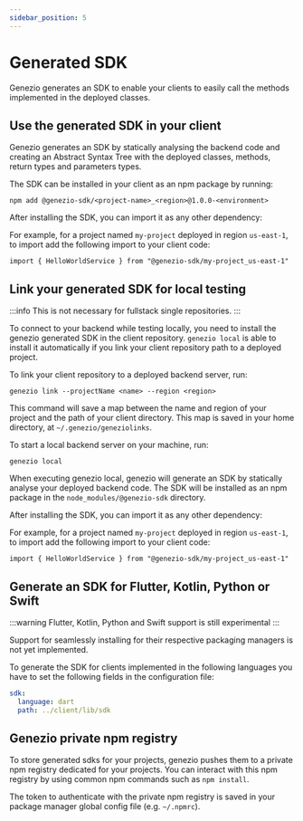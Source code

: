 ```yaml
---
sidebar_position: 5
---
```


# Generated SDK

Genezio generates an SDK to enable your clients to easily call the methods implemented in the deployed classes.

## Use the generated SDK in your client

Genezio generates an SDK by statically analysing the backend code and creating an Abstract Syntax Tree with the deployed classes, methods, return types and parameters types.

The SDK can be installed in your client as an npm package by running:

```
npm add @genezio-sdk/<project-name>_<region>@1.0.0-<environment>
```

After installing the SDK, you can import it as any other dependency:

For example, for a project named `my-project` deployed in region `us-east-1`, to import add the following import to your client code:

```
import { HelloWorldService } from "@genezio-sdk/my-project_us-east-1"
```

## Link your generated SDK for local testing

<!-- :::info -->

:::info
This is not necessary for fullstack single repositories.
:::

<!-- ::: -->

To connect to your backend while testing locally, you need to install the genezio generated SDK in the client repository. `genezio local` is able to install it automatically if you link your client repository path to a deployed project.

To link your client repository to a deployed backend server, run:

```
genezio link --projectName <name> --region <region>
```

This command will save a map between the name and region of your project and the path of your client directory. This map is saved in your home directory, at `~/.genezio/geneziolinks`.

To start a local backend server on your machine, run:

```
genezio local
```

When executing genezio local, genezio will generate an SDK by statically analyse your deployed backend code. The SDK will be installed as an npm package in the `node_modules/@genezio-sdk` directory.

After installing the SDK, you can import it as any other dependency:

For example, for a project named `my-project` deployed in region `us-east-1`, to import add the following import to your client code:

```
import { HelloWorldService } from "@genezio-sdk/my-project_us-east-1"
```

## Generate an SDK for Flutter, Kotlin, Python or Swift

<!-- {% hint style="warning" %} -->

:::warning
Flutter, Kotlin, Python and Swift support is still experimental
:::

<!-- ::: -->

Support for seamlessly installing for their respective packaging managers is not yet implemented.

To generate the SDK for clients implemented in the following languages you have to set the following fields in the configuration file:

<!-- {% code title="genezio.yaml" %} -->

```yaml title="genezio.yaml"
sdk:
  language: dart
  path: ../client/lib/sdk
```

<!-- {% endcode %} -->

## Genezio private npm registry

To store generated sdks for your projects, genezio pushes them to a private npm registry dedicated for your projects. You can interact with this npm registry by using common npm commands such as `npm install`.

The token to authenticate with the private npm registry is saved in your package manager global config file (e.g. `~/.npmrc`).
